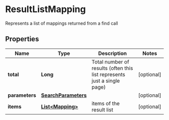 

# ResultListMapping

Represents a list of mappings returned from a find call

## Properties

| Name | Type | Description | Notes |
|------------ | ------------- | ------------- | -------------|
|**total** | **Long** | Total number of results (often this list represents just a single page) |  [optional] |
|**parameters** | [**SearchParameters**](SearchParameters.md) |  |  [optional] |
|**items** | [**List&lt;Mapping&gt;**](Mapping.md) | items of the result list |  [optional] |



